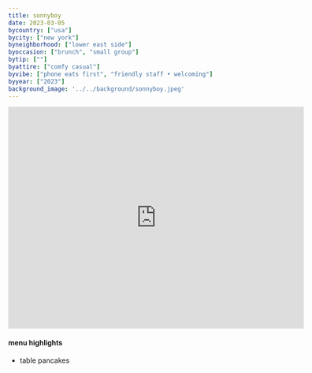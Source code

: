 ```yaml
---
title: sonnyboy
date: 2023-03-05
bycountry: ["usa"]
bycity: ["new york"]
byneighborhood: ["lower east side"]
byoccasion: ["brunch", "small group"]
bytip: [""]
byattire: ["comfy casual"]
byvibe: ["phone eats first", "friendly staff • welcoming"]
byyear: ["2023"]
background_image: '../../background/sonnyboy.jpeg'
---
```


<iframe src="https://www.google.com/maps/embed?pb=!1m18!1m12!1m3!1d3023.8862991450465!2d-73.99275902343554!3d40.72051943709316!2m3!1f0!2f0!3f0!3m2!1i1024!2i768!4f13.1!3m3!1m2!1s0x89c2592098326295%3A0x6106df4f9231c640!2sSonnyboy!5e0!3m2!1sen!2sus!4v1701465863643!5m2!1sen!2sus" width="600" height="450" style="border:0;" allowfullscreen="" loading="lazy" referrerpolicy="no-referrer-when-downgrade"></iframe>

#### menu highlights
* table pancakes